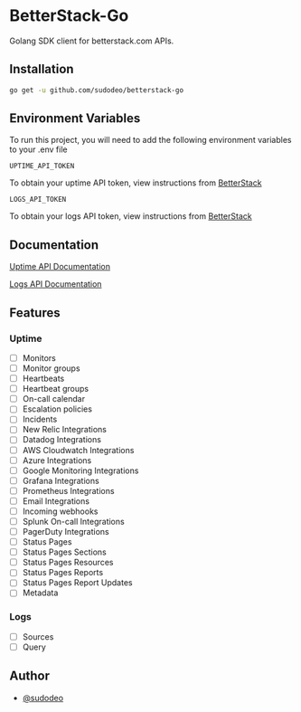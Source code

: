 # BetterStack-Go

Golang SDK client for betterstack.com APIs.

## Installation

```bash
go get -u github.com/sudodeo/betterstack-go
```

## Environment Variables

To run this project, you will need to add the following environment variables to your .env file

`UPTIME_API_TOKEN`

To obtain your uptime API token, view instructions from [BetterStack](https://betterstack.com/docs/uptime/api/getting-started-with-uptime-api/)

`LOGS_API_TOKEN`

To obtain your logs API token, view instructions from [BetterStack](https://betterstack.com/docs/logs/api/getting-started/)

## Documentation

[Uptime API Documentation](https://betterstack.com/docs/uptime/api/getting-started-with-uptime-api/)

[Logs API Documentation](https://betterstack.com/docs/logs/api/getting-started/)

## Features

### Uptime
- [ ] Monitors
- [ ] Monitor groups
- [ ] Heartbeats
- [ ] Heartbeat groups
- [ ] On-call calendar
- [ ] Escalation policies
- [ ] Incidents
- [ ] New Relic Integrations
- [ ] Datadog Integrations
- [ ] AWS Cloudwatch Integrations
- [ ] Azure Integrations
- [ ] Google Monitoring Integrations
- [ ] Grafana Integrations
- [ ] Prometheus Integrations
- [ ] Email Integrations
- [ ] Incoming webhooks
- [ ] Splunk On-call Integrations
- [ ] PagerDuty Integrations
- [ ] Status Pages
- [ ] Status Pages Sections
- [ ] Status Pages Resources 
- [ ] Status Pages Reports 
- [ ] Status Pages Report Updates 
- [ ] Metadata

### Logs
- [ ] Sources
- [ ] Query
<!-- ## Usage/Examples

```golang
package main

import (
    "github.com/sudodeo/betterstack-go"
)

func main(){
    dp, err := doppler.NewFromEnv()
    if err != nil {
        panic(err)
    }

    projects, err := dp.ListMonitors()
    if err != nil {
        panic(err)
    }

    log.Println(projects)
}
``` -->

## Author

- [@sudodeo](https://www.github.com/sudodeo)
